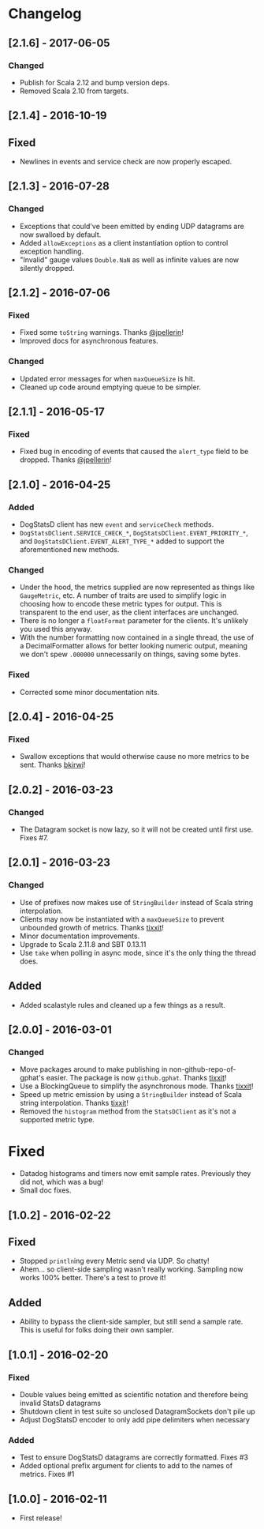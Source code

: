 # Changelog

## [2.1.6] - 2017-06-05

### Changed
* Publish for Scala 2.12 and bump version deps.
* Removed Scala 2.10 from targets.

## [2.1.4] - 2016-10-19

## Fixed
* Newlines in events and service check are now properly escaped.

## [2.1.3] - 2016-07-28

### Changed
* Exceptions that could've been emitted by ending UDP datagrams are now swalloed by default.
* Added `allowExceptions` as a client instantiation option to control exception handling.
* "Invalid" gauge values `Double.NaN` as well as infinite values are now silently dropped.

## [2.1.2] - 2016-07-06

### Fixed
* Fixed some `toString` warnings. Thanks [@jpellerin](https://github.com/jpellerin)!
* Improved docs for asynchronous features.

### Changed
* Updated error messages for when `maxQueueSize` is hit.
* Cleaned up code around emptying queue to be simpler.

## [2.1.1] - 2016-05-17

### Fixed
* Fixed bug in encoding of events that caused the `alert_type` field to be dropped. Thanks [@jpellerin](https://github.com/jpellerin)!

## [2.1.0] - 2016-04-25

### Added
* DogStatsD client has new `event` and `serviceCheck` methods.
* `DogStatsDClient.SERVICE_CHECK_*`, `DogStatsDClient.EVENT_PRIORITY_*`, and `DogStatsDClient.EVENT_ALERT_TYPE_*` added to support the aforementioned new methods.

### Changed
* Under the hood, the metrics supplied are now represented as things like `GaugeMetric`, etc. A number of traits are used to simplify logic in choosing how to encode these metric types for output. This is transparent to the end user, as the client interfaces are unchanged.
* There is no longer a `floatFormat` parameter for the clients. It's unlikely you used this anyway.
* With the number formatting now contained in a single thread, the use of a DecimalFormatter allows for better looking numeric output, meaning we don't spew `.000000` unnecessarily on things, saving some bytes.

### Fixed
* Corrected some minor documentation nits.

## [2.0.4] - 2016-04-25

### Fixed
* Swallow exceptions that would otherwise cause no more metrics to be sent. Thanks [bkirwi](https://github.com/bkirwi)!

## [2.0.2] - 2016-03-23

### Changed
* The Datagram socket is now lazy, so it will not be created until first use. Fixes #7.

## [2.0.1] - 2016-03-23

### Changed
* Use of prefixes now makes use of `StringBuilder` instead of Scala string interpolation.
* Clients may now be instantiated with a `maxQueueSize` to prevent unbounded growth of metrics. Thanks [tixxit](https://github.com/tixxit)!
* Minor documentation improvements.
* Upgrade to Scala 2.11.8 and SBT 0.13.11
* Use `take` when polling in async mode, since it's the only thing the thread does.

## Added
* Added scalastyle rules and cleaned up a few things as a result.

## [2.0.0] - 2016-03-01

### Changed
* Move packages around to make publishing in non-github-repo-of-gphat's easier. The package is now `github.gphat`. Thanks [tixxit](https://github.com/tixxit)!
* Use a BlockingQueue to simplify the asynchronous mode. Thanks [tixxit](https://github.com/tixxit)!
* Speed up metric emission by using a `StringBuilder` instead of Scala string interpolation. Thanks [tixxit](https://github.com/tixxit)!
* Removed the `histogram` method from the `StatsDClient` as it's not a supported metric type.

# Fixed
* Datadog histograms and timers now emit sample rates. Previously they did not, which was a bug!
* Small doc fixes.

## [1.0.2] - 2016-02-22

## Fixed
* Stopped `println`ing every Metric send via UDP. So chatty!
* Ahem… so client-side sampling wasn't really working. Sampling now works 100% better. There's a test to prove it!

## Added
* Ability to bypass the client-side sampler, but still send a sample rate. This is useful for folks doing their own sampler.

## [1.0.1] - 2016-02-20

### Fixed
* Double values being emitted as scientific notation and therefore being invalid StatsD datagrams
* Shutdown client in test suite so unclosed DatagramSockets don't pile up
* Adjust DogStatsD encoder to only add pipe delimiters when necessary

### Added
* Test to ensure DogStatsD datagrams are correctly formatted. Fixes #3
* Added optional prefix argument for clients to add to the names of metrics. Fixes #1

## [1.0.0] - 2016-02-11

* First release!
